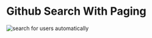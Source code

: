 # Github Search With Paging

![search for users automatically](https://user-images.githubusercontent.com/39235653/147304320-f767ee7c-c677-4143-93b9-8f22caf15a0b.jpeg)


